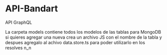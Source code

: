 # API-Bandart
API GraphQL


La carpeta models contiene todos los modelos de las tablas para MongoDB si quieres agregar una nueva crea un archivo JS con el nombre de la tabla y despues agregalo al achivo data.store.ts para poder utilizarlo en los resolves n_n 